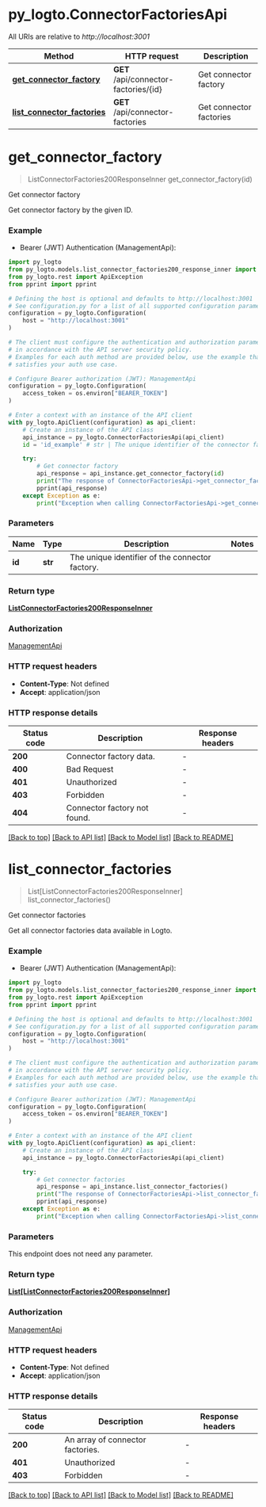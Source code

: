 # py_logto.ConnectorFactoriesApi

All URIs are relative to *http://localhost:3001*

Method | HTTP request | Description
------------- | ------------- | -------------
[**get_connector_factory**](ConnectorFactoriesApi.md#get_connector_factory) | **GET** /api/connector-factories/{id} | Get connector factory
[**list_connector_factories**](ConnectorFactoriesApi.md#list_connector_factories) | **GET** /api/connector-factories | Get connector factories


# **get_connector_factory**
> ListConnectorFactories200ResponseInner get_connector_factory(id)

Get connector factory

Get connector factory by the given ID.

### Example

* Bearer (JWT) Authentication (ManagementApi):

```python
import py_logto
from py_logto.models.list_connector_factories200_response_inner import ListConnectorFactories200ResponseInner
from py_logto.rest import ApiException
from pprint import pprint

# Defining the host is optional and defaults to http://localhost:3001
# See configuration.py for a list of all supported configuration parameters.
configuration = py_logto.Configuration(
    host = "http://localhost:3001"
)

# The client must configure the authentication and authorization parameters
# in accordance with the API server security policy.
# Examples for each auth method are provided below, use the example that
# satisfies your auth use case.

# Configure Bearer authorization (JWT): ManagementApi
configuration = py_logto.Configuration(
    access_token = os.environ["BEARER_TOKEN"]
)

# Enter a context with an instance of the API client
with py_logto.ApiClient(configuration) as api_client:
    # Create an instance of the API class
    api_instance = py_logto.ConnectorFactoriesApi(api_client)
    id = 'id_example' # str | The unique identifier of the connector factory.

    try:
        # Get connector factory
        api_response = api_instance.get_connector_factory(id)
        print("The response of ConnectorFactoriesApi->get_connector_factory:\n")
        pprint(api_response)
    except Exception as e:
        print("Exception when calling ConnectorFactoriesApi->get_connector_factory: %s\n" % e)
```



### Parameters


Name | Type | Description  | Notes
------------- | ------------- | ------------- | -------------
 **id** | **str**| The unique identifier of the connector factory. | 

### Return type

[**ListConnectorFactories200ResponseInner**](ListConnectorFactories200ResponseInner.md)

### Authorization

[ManagementApi](../README.md#ManagementApi)

### HTTP request headers

 - **Content-Type**: Not defined
 - **Accept**: application/json

### HTTP response details

| Status code | Description | Response headers |
|-------------|-------------|------------------|
**200** | Connector factory data. |  -  |
**400** | Bad Request |  -  |
**401** | Unauthorized |  -  |
**403** | Forbidden |  -  |
**404** | Connector factory not found. |  -  |

[[Back to top]](#) [[Back to API list]](../README.md#documentation-for-api-endpoints) [[Back to Model list]](../README.md#documentation-for-models) [[Back to README]](../README.md)

# **list_connector_factories**
> List[ListConnectorFactories200ResponseInner] list_connector_factories()

Get connector factories

Get all connector factories data available in Logto.

### Example

* Bearer (JWT) Authentication (ManagementApi):

```python
import py_logto
from py_logto.models.list_connector_factories200_response_inner import ListConnectorFactories200ResponseInner
from py_logto.rest import ApiException
from pprint import pprint

# Defining the host is optional and defaults to http://localhost:3001
# See configuration.py for a list of all supported configuration parameters.
configuration = py_logto.Configuration(
    host = "http://localhost:3001"
)

# The client must configure the authentication and authorization parameters
# in accordance with the API server security policy.
# Examples for each auth method are provided below, use the example that
# satisfies your auth use case.

# Configure Bearer authorization (JWT): ManagementApi
configuration = py_logto.Configuration(
    access_token = os.environ["BEARER_TOKEN"]
)

# Enter a context with an instance of the API client
with py_logto.ApiClient(configuration) as api_client:
    # Create an instance of the API class
    api_instance = py_logto.ConnectorFactoriesApi(api_client)

    try:
        # Get connector factories
        api_response = api_instance.list_connector_factories()
        print("The response of ConnectorFactoriesApi->list_connector_factories:\n")
        pprint(api_response)
    except Exception as e:
        print("Exception when calling ConnectorFactoriesApi->list_connector_factories: %s\n" % e)
```



### Parameters

This endpoint does not need any parameter.

### Return type

[**List[ListConnectorFactories200ResponseInner]**](ListConnectorFactories200ResponseInner.md)

### Authorization

[ManagementApi](../README.md#ManagementApi)

### HTTP request headers

 - **Content-Type**: Not defined
 - **Accept**: application/json

### HTTP response details

| Status code | Description | Response headers |
|-------------|-------------|------------------|
**200** | An array of connector factories. |  -  |
**401** | Unauthorized |  -  |
**403** | Forbidden |  -  |

[[Back to top]](#) [[Back to API list]](../README.md#documentation-for-api-endpoints) [[Back to Model list]](../README.md#documentation-for-models) [[Back to README]](../README.md)

